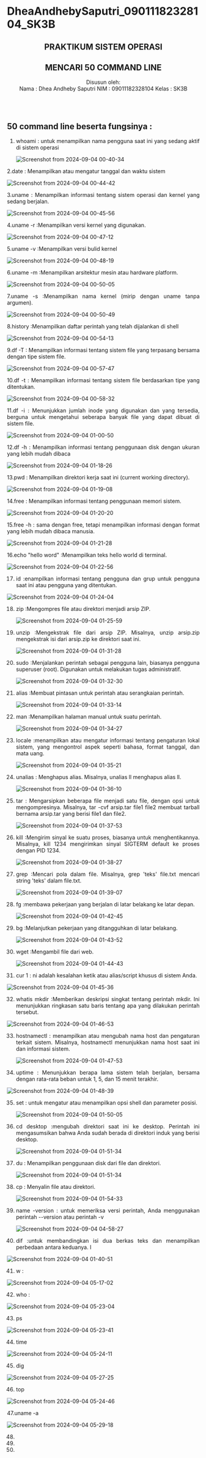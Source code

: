 # DheaAndhebySaputri_09011182328104_SK3B
<div align="center">
  
## PRAKTIKUM SISTEM OPERASI
## MENCARI 50 COMMAND LINE

Disusun oleh:\
Nama : Dhea Andheby Saputri
NIM  : 09011182328104
Kelas : SK3B

<br>
<br>

</div>
<div align="justify">

## 50 command line beserta fungsinya :

1. whoami  : untuk menampilkan nama pengguna saat ini yang sedang aktif di sistem operasi

   ![Screenshot from 2024-09-04 00-40-34](https://github.com/user-attachments/assets/2599aa7a-9bea-4105-98ba-8c13615e776a)

2.date  : Menampilkan atau mengatur tanggal dan waktu sistem

![Screenshot from 2024-09-04 00-44-42](https://github.com/user-attachments/assets/ab8ced7d-bdf3-4fb1-a023-ff935ec64f7c)

3.uname : Menampilkan informasi tentang sistem operasi dan kernel yang sedang berjalan.

![Screenshot from 2024-09-04 00-45-56](https://github.com/user-attachments/assets/332a3781-a5dd-493f-a624-62a0a0116085)

4.uname -r :Menampilkan versi kernel yang digunakan.

![Screenshot from 2024-09-04 00-47-12](https://github.com/user-attachments/assets/2c8d5c6e-0aae-4d59-8eec-0d3c9b3f2fac)

5.uname -v :Menampilkan versi bulid kernel

![Screenshot from 2024-09-04 00-48-19](https://github.com/user-attachments/assets/7b7bb03b-3e95-400d-81a4-b7aef03d9085)

6.uname -m :Menampilkan arsitektur mesin atau hardware platform.

![Screenshot from 2024-09-04 00-50-05](https://github.com/user-attachments/assets/773f2dbc-07f7-492b-b011-23da380a2491)

7.uname -s :Menampilkan nama kernel (mirip dengan uname tanpa argumen).

![Screenshot from 2024-09-04 00-50-49](https://github.com/user-attachments/assets/84bb450e-718f-45d2-83a4-bf0d553db74b)

8.history :Menampilkan daftar perintah yang telah dijalankan di shell

![Screenshot from 2024-09-04 00-54-13](https://github.com/user-attachments/assets/9bcd2b48-9581-41e3-b020-501bb843b714)

9.df -T : Menampilkan informasi tentang sistem file yang terpasang bersama dengan tipe sistem file.

![Screenshot from 2024-09-04 00-57-47](https://github.com/user-attachments/assets/b40cf00b-1b97-4688-881a-00230f29f490)

10.df -t : Menampilkan informasi tentang sistem file berdasarkan tipe yang ditentukan.

![Screenshot from 2024-09-04 00-58-32](https://github.com/user-attachments/assets/b7b28afd-a66f-4f02-ad95-e98a69a635ff)

11.df -i : Menunjukkan jumlah inode yang digunakan dan yang tersedia, berguna untuk mengetahui seberapa banyak file yang dapat dibuat di sistem file.

![Screenshot from 2024-09-04 01-00-50](https://github.com/user-attachments/assets/dcbcc8f0-dc65-43be-b25d-0c579773e488)

12.df -h : Menampilkan informasi tentang penggunaan disk dengan ukuran yang lebih mudah dibaca

![Screenshot from 2024-09-04 01-18-26](https://github.com/user-attachments/assets/e416dd22-8d4b-478c-9d6b-23271263e159)

13.pwd : Menampilkan direktori kerja saat ini (current working directory).

![Screenshot from 2024-09-04 01-19-08](https://github.com/user-attachments/assets/b0eb76e1-0289-422b-ab43-bb8952966cc4)

14.free : Menampilkan informasi tentang penggunaan memori sistem.

![Screenshot from 2024-09-04 01-20-20](https://github.com/user-attachments/assets/71516932-a61c-4237-ab3a-7026778f09ba)

15.free -h : sama dengan free, tetapi menampilkan informasi dengan format yang lebih mudah dibaca manusia.

![Screenshot from 2024-09-04 01-21-28](https://github.com/user-attachments/assets/0bd9bf89-7d55-4a90-953d-f0e28edfc761)

16.echo "hello word" :Menampilkan teks hello world di terminal.

![Screenshot from 2024-09-04 01-22-56](https://github.com/user-attachments/assets/76d0eb3a-8394-4fc2-ae8f-2092df8ff80b)

17. id :enampilkan informasi tentang pengguna dan grup untuk pengguna saat ini atau pengguna yang ditentukan.

   ![Screenshot from 2024-09-04 01-24-04](https://github.com/user-attachments/assets/8527b180-968d-4274-95c9-308388a390de)

    
18. zip :Mengompres file atau direktori menjadi arsip ZIP.

    ![Screenshot from 2024-09-04 01-25-59](https://github.com/user-attachments/assets/dab07f23-64a7-4874-9d44-3d7678769811)

19. unzip :Mengekstrak file dari arsip ZIP. Misalnya, unzip arsip.zip mengekstrak isi dari arsip.zip ke direktori saat ini.

    ![Screenshot from 2024-09-04 01-31-28](https://github.com/user-attachments/assets/98601684-555a-40c4-ac93-895597677c23)


20. sudo :Menjalankan perintah sebagai pengguna lain, biasanya pengguna superuser (root). Digunakan untuk melakukan tugas administratif.

    ![Screenshot from 2024-09-04 01-32-30](https://github.com/user-attachments/assets/3d76b9f2-3b84-4dd2-8025-3de7a9434911)

21. alias :Membuat pintasan untuk perintah atau serangkaian perintah.

    ![Screenshot from 2024-09-04 01-33-14](https://github.com/user-attachments/assets/6dd5c56a-fc32-48ca-929d-0e7b0a99d0f1)

22. man :Menampilkan halaman manual untuk suatu perintah.

    ![Screenshot from 2024-09-04 01-34-27](https://github.com/user-attachments/assets/f76b9e61-001a-4ff6-8b1b-e54915a92f50)
    

23. locale :menampilkan atau mengatur informasi tentang pengaturan lokal sistem, yang mengontrol aspek seperti bahasa, format tanggal, dan mata uang.

    ![Screenshot from 2024-09-04 01-35-21](https://github.com/user-attachments/assets/82554baf-0126-4747-a6d0-51969a7d2b6c)


24. unalias : Menghapus alias. Misalnya, unalias ll menghapus alias ll.

    ![Screenshot from 2024-09-04 01-36-10](https://github.com/user-attachments/assets/57cd76ff-5a78-4515-881e-a8af32aa9fbe)
  
25. tar : Mengarsipkan beberapa file menjadi satu file, dengan opsi untuk mengompresinya. Misalnya, tar -cvf arsip.tar file1 file2 membuat tarball bernama arsip.tar yang berisi file1 dan file2.

    ![Screenshot from 2024-09-04 01-37-53](https://github.com/user-attachments/assets/6531044e-55df-4a2a-889f-bae47cacfc18)

26. kill :Mengirim sinyal ke suatu proses, biasanya untuk menghentikannya. Misalnya, kill 1234 mengirimkan sinyal SIGTERM default ke proses dengan PID 1234.

    ![Screenshot from 2024-09-04 01-38-27](https://github.com/user-attachments/assets/a98c78d0-b85f-4b8d-b616-c26a55b260a0)

27. grep :Mencari pola dalam file. Misalnya, grep 'teks' file.txt mencari string 'teks' dalam file.txt.

    ![Screenshot from 2024-09-04 01-39-07](https://github.com/user-attachments/assets/225f94cb-255e-4d71-b76c-8218b225eeef)

28. fg :membawa pekerjaan yang berjalan di latar belakang ke latar depan.

    ![Screenshot from 2024-09-04 01-42-45](https://github.com/user-attachments/assets/914c4914-4799-474d-84e2-e2a888e2d87c)


29. bg :Melanjutkan pekerjaan yang ditangguhkan di latar belakang.
    
    ![Screenshot from 2024-09-04 01-43-52](https://github.com/user-attachments/assets/750c4f87-5727-4984-9e92-5795348956fa)
    
30. wget :Mengambil file dari web.

     ![Screenshot from 2024-09-04 01-44-43](https://github.com/user-attachments/assets/fc587f56-23a6-48b9-88fc-f16911eea1e8)
    
31. cur 1 : ni adalah kesalahan ketik atau alias/script khusus di sistem Anda.

  ![Screenshot from 2024-09-04 01-45-36](https://github.com/user-attachments/assets/5edc2494-2bdc-4f10-bf74-5539e948c02d)
    
32. whatis mkdir :Memberikan deskripsi singkat tentang perintah mkdir. Ini menunjukkan ringkasan satu baris tentang apa yang dilakukan perintah tersebut.

   ![Screenshot from 2024-09-04 01-46-53](https://github.com/user-attachments/assets/26e021d9-aac4-4fa7-aafe-feb1ce83b77d)

33. hostnamectl : menampilkan atau mengubah nama host dan pengaturan terkait sistem. Misalnya, hostnamectl menunjukkan nama host saat ini dan informasi sistem.

    ![Screenshot from 2024-09-04 01-47-53](https://github.com/user-attachments/assets/07a7af9d-a376-428f-aa20-fe88208c463a)
 

34. uptime : Menunjukkan berapa lama sistem telah berjalan, bersama dengan rata-rata beban untuk 1, 5, dan 15 menit terakhir.

   ![Screenshot from 2024-09-04 01-48-39](https://github.com/user-attachments/assets/4080b02a-b2fe-4f62-9604-1bf8a4657470)
   
35. set : untuk mengatur atau menampilkan opsi shell dan parameter posisi.

     ![Screenshot from 2024-09-04 01-50-05](https://github.com/user-attachments/assets/60235a71-39c3-42c1-8f22-bd6c09f463d3)

36. cd desktop :mengubah direktori saat ini ke desktop. Perintah ini mengasumsikan bahwa Anda sudah berada di direktori induk yang berisi desktop.

    ![Screenshot from 2024-09-04 01-51-34](https://github.com/user-attachments/assets/f837f8b7-cff5-4308-8eae-89176a1e3bcb)


37. du : Menampilkan penggunaan disk dari file dan direktori.

    ![Screenshot from 2024-09-04 01-51-34](https://github.com/user-attachments/assets/f837f8b7-cff5-4308-8eae-89176a1e3bcb)

38. cp : Menyalin file atau direktori.

    ![Screenshot from 2024-09-04 01-54-33](https://github.com/user-attachments/assets/2f7fe9b7-1485-4fc9-9c68-4b42345841c0)

39. name -version : untuk memeriksa versi perintah, Anda menggunakan perintah --version atau perintah -v

    ![Screenshot from 2024-09-04 04-58-27](https://github.com/user-attachments/assets/91b141c4-f759-407c-beeb-e4edfb28f52c)


40. dif :untuk membandingkan isi dua berkas teks dan menampilkan perbedaan antara keduanya. I

![Screenshot from 2024-09-04 01-40-51](https://github.com/user-attachments/assets/2360d12c-21ee-4e13-b7d8-e5f44aa9b141)

41. w  :

![Screenshot from 2024-09-04 05-17-02](https://github.com/user-attachments/assets/f3466c15-3da4-4951-a37a-5a34ea140385)

42. who  :

![Screenshot from 2024-09-04 05-23-04](https://github.com/user-attachments/assets/25dd0f86-fdbf-49c6-aab6-b5c271047597)

43. ps

![Screenshot from 2024-09-04 05-23-41](https://github.com/user-attachments/assets/f367e971-f6d7-46c7-b45b-8077d809ef2d)

44. time

![Screenshot from 2024-09-04 05-24-11](https://github.com/user-attachments/assets/b60e26a4-5c3f-4d05-b14b-e1b81272b825)


45. dig

![Screenshot from 2024-09-04 05-27-25](https://github.com/user-attachments/assets/2bd7910d-30b3-4c99-9967-76e5f54358a2)


46. top

![Screenshot from 2024-09-04 05-24-46](https://github.com/user-attachments/assets/cc568444-e064-4f6f-94a1-49866a24c825)


47.uname -a

![Screenshot from 2024-09-04 05-29-18](https://github.com/user-attachments/assets/20350fc6-29ee-439d-94be-2526e883b024)

48.


49.
    
50.
